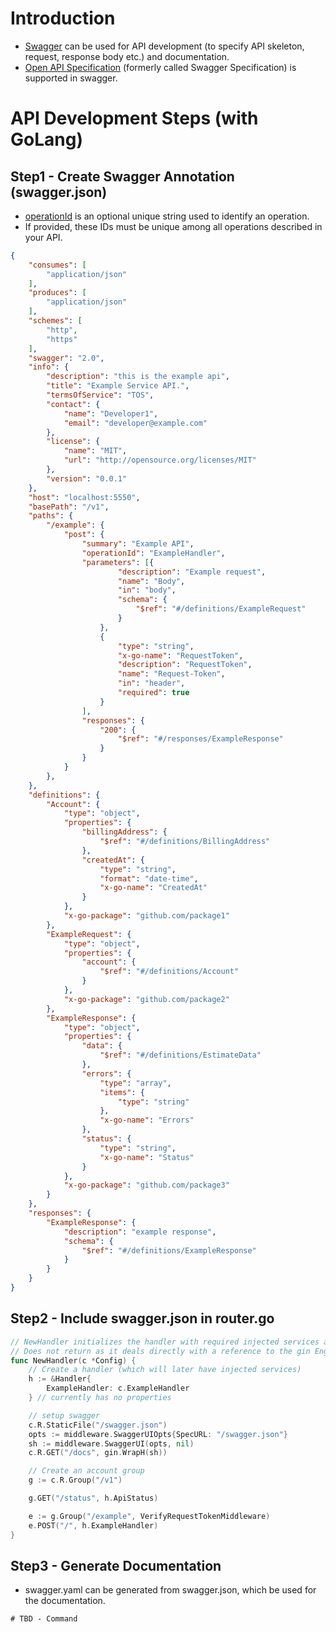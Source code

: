 # Introduction
- [Swagger](https://swagger.io/) can be used for API development (to specify API skeleton, request, response body etc.) and documentation.
- [Open API Specification](OpenAPISpec.md) (formerly called Swagger Specification) is supported in swagger.

# API Development Steps (with GoLang)

## Step1 - Create Swagger Annotation (swagger.json)
- [operationId](https://swagger.io/docs/specification/paths-and-operations/) is an optional unique string used to identify an operation. 
- If provided, these IDs must be unique among all operations described in your API.

````json
{
	"consumes": [
		"application/json"
	],
	"produces": [
		"application/json"
	],
	"schemes": [
		"http",
		"https"
	],
	"swagger": "2.0",
	"info": {
		"description": "this is the example api",
		"title": "Example Service API.",
		"termsOfService": "TOS",
		"contact": {
			"name": "Developer1",
			"email": "developer@example.com"
		},
		"license": {
			"name": "MIT",
			"url": "http://opensource.org/licenses/MIT"
		},
		"version": "0.0.1"
	},
	"host": "localhost:5550",
	"basePath": "/v1",
	"paths": {
		"/example": {
			"post": {
				"summary": "Example API",
				"operationId": "ExampleHandler",
				"parameters": [{
						"description": "Example request",
						"name": "Body",
						"in": "body",
						"schema": {
							"$ref": "#/definitions/ExampleRequest"
						}
					},
					{
						"type": "string",
						"x-go-name": "RequestToken",
						"description": "RequestToken",
						"name": "Request-Token",
						"in": "header",
						"required": true
					}
				],
				"responses": {
					"200": {
						"$ref": "#/responses/ExampleResponse"
					}
				}
			}
		},
	},
	"definitions": {
		"Account": {
			"type": "object",
			"properties": {
				"billingAddress": {
					"$ref": "#/definitions/BillingAddress"
				},
				"createdAt": {
					"type": "string",
					"format": "date-time",
					"x-go-name": "CreatedAt"
				}
			},
			"x-go-package": "github.com/package1"
		},
		"ExampleRequest": {
			"type": "object",
			"properties": {
				"account": {
					"$ref": "#/definitions/Account"
				}
			},
			"x-go-package": "github.com/package2"
		},
		"ExampleResponse": {
			"type": "object",
			"properties": {
				"data": {
					"$ref": "#/definitions/EstimateData"
				},
				"errors": {
					"type": "array",
					"items": {
						"type": "string"
					},
					"x-go-name": "Errors"
				},
				"status": {
					"type": "string",
					"x-go-name": "Status"
				}
			},
			"x-go-package": "github.com/package3"
		}
	},
	"responses": {
		"ExampleResponse": {
			"description": "example response",
			"schema": {
				"$ref": "#/definitions/ExampleResponse"
			}
		}
	}
}
````

## Step2 - Include swagger.json in router.go

````go
// NewHandler initializes the handler with required injected services along with http routes
// Does not return as it deals directly with a reference to the gin Engine
func NewHandler(c *Config) {
	// Create a handler (which will later have injected services)
	h := &Handler{
		ExampleHandler: c.ExampleHandler
	} // currently has no properties

	// setup swagger
	c.R.StaticFile("/swagger.json")
	opts := middleware.SwaggerUIOpts{SpecURL: "/swagger.json"}
	sh := middleware.SwaggerUI(opts, nil)
	c.R.GET("/docs", gin.WrapH(sh))

	// Create an account group
	g := c.R.Group("/v1")

	g.GET("/status", h.ApiStatus)

	e := g.Group("/example", VerifyRequestTokenMiddleware)
	e.POST("/", h.ExampleHandler)
}
````

## Step3 - Generate Documentation
- swagger.yaml can be generated from swagger.json, which be used for the documentation.

````script
# TBD - Command
````

